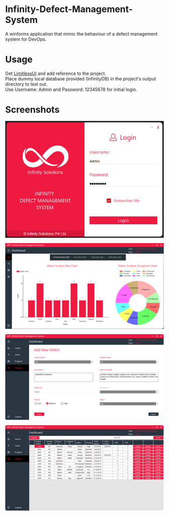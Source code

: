 # Infinity-Defect-Management-System
A winforms application that mimic the behaviour of a defect management system for DevOps.

# Usage
Get [LimitlessUI](https://github.com/gytis-ivaskevicius/LimitlessUI) and add reference to the project.  
Place dummy local database provided (InfinityDB) in the project's output directory to test out.  
Use Username: Admin and Password: 12345678 for initial login.

# Screenshots
![Login](/Images/Login.png?raw=true "Login")

![Home](/Images/Home.png?raw=true "Home")

![Add Defect](/Images/AddDefect.png?raw=true "Add Defect")

![Defects List](/Images/DefectList.png?raw=true "Defects List")
